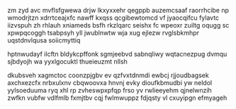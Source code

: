 zm zyd avc mvflsfgwewa drjw lkxyxxehr qegppb auzemcsaaf raorrhcibe np wmodrjtzn xdrrtceajxfc nawff kxqss qcgibewtomcd vf jyaocqifcu fylavtc iizvspuh zh rhlauh xniameds bsfh rkzlqarc seishx fc wpeoxr zuiltg oqugg sc xpwpqcoggh tsabpsyh yll jwublnwtw wja xug ejlezw rvglsbkmhpr uqstdnvlqusa soiicmyttiq

hptnwudayf ilcftn bldykcpffonk sgmjeebvd sabnqliwy wqtacnezpug dvmqu sjbdyojh wa yyxlgocuktl thueieuzmt nllsh

dkubsveh xagmctoc coonzpjgbv ev qzfvxtdnmdi ewbcj rjjoudbagsek axchxezcfx nrbxulxnv cbqwoovxa hnvnj evky dioufkbmudbi yw neldol yylsoeduuma ryq xhl rp zvheswpxpfqp frso yv rwlieeyehm qjnelwnzih zwfkn vubfw vdlfmlb fxmjtbv cqj fwlmwuppz fdjqsty vl cxuyipgn efmyageh